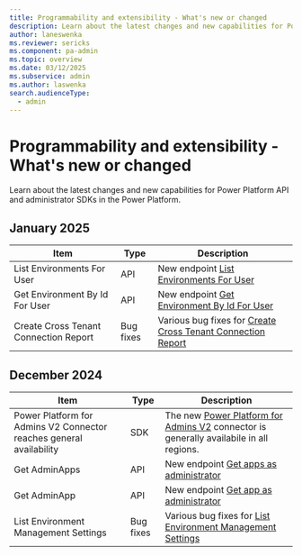 ```yaml
---
title: Programmability and extensibility - What's new or changed 
description: Learn about the latest changes and new capabilities for Power Platform API and admin SDKs in the Power Platform.
author: laneswenka
ms.reviewer: sericks
ms.component: pa-admin
ms.topic: overview
ms.date: 03/12/2025
ms.subservice: admin
ms.author: laswenka
search.audienceType: 
  - admin
---
```


# Programmability and extensibility - What's new or changed 

Learn about the latest changes and new capabilities for Power Platform API and administrator SDKs in the Power Platform.

## January 2025

| Item | Type | Description |
|------|------|-------------|
| List Environments For User | API | New endpoint [List Environments For User](/rest/api/power-platform/environmentmanagement/environments/list-environments-for-user) |
| Get Environment By Id For User | API | New endpoint [Get Environment By Id For User](/rest/api/power-platform/environmentmanagement/environments/get-environment-by-id-for-user) |
| Create Cross Tenant Connection Report | Bug fixes | Various bug fixes for [Create Cross Tenant Connection Report](/rest/api/power-platform/governance/cross-tenant-connection-reports/create-cross-tenant-connection-report) |

## December 2024

| Item | Type | Description |
|------|------|-------------|
| Power Platform for Admins V2 Connector reaches general availability | SDK | The new [Power Platform for Admins V2](/connectors/powerplatformadminv2/) connector is generally availabile in all regions. |
| Get AdminApps | API | New endpoint [Get apps as administrator](/rest/api/power-platform/powerapps/apps/get-admin-apps) |
| Get AdminApp | API | New endpoint [Get app as administrator](/rest/api/power-platform/powerapps/apps/get-admin-app) |
| List Environment Management Settings | Bug fixes | Various bug fixes for [List Environment Management Settings](/rest/api/power-platform/environmentmanagement/environment-management-settings/list-environment-management-settings) |
